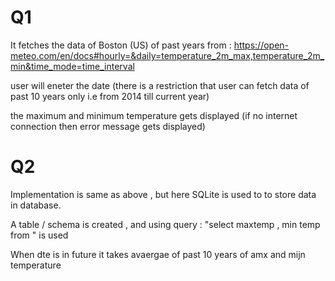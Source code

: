 # Q1


It fetches the data of Boston (US) of past years from : https://open-meteo.com/en/docs#hourly=&daily=temperature_2m_max,temperature_2m_min&time_mode=time_interval

user will eneter the date (there is a restriction that user can fetch data of past 10 years only i.e from 2014 till current year)

the maximum and minimum temperature gets displayed 
(if no internet connection then error message gets displayed)

# Q2

Implementation is same as above , but here SQLite is used to to store data in database.

A table / schema is created , and using query : "select maxtemp , min temp from <table name>" is used

When dte is in future it takes avaergae of past 10 years of amx and mijn temperature